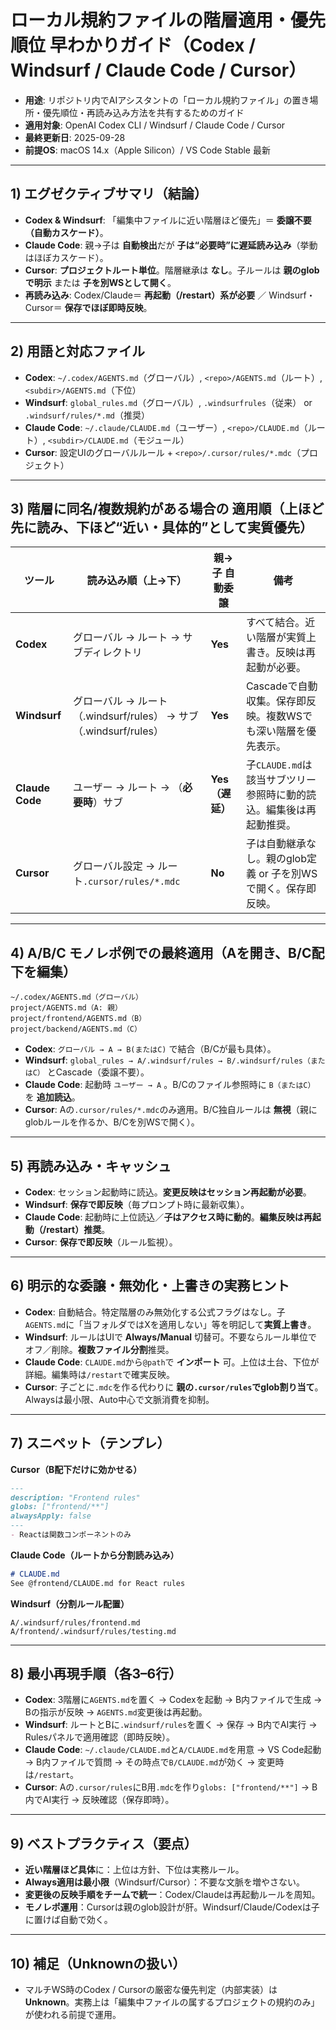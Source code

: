 # ローカル規約ファイルの階層適用・優先順位 早わかりガイド（Codex / Windsurf / Claude Code / Cursor）

- **用途**: リポジトリ内でAIアシスタントの「ローカル規約ファイル」の置き場所・優先順位・再読み込み方法を共有するためのガイド
- **適用対象**: OpenAI Codex CLI / Windsurf / Claude Code / Cursor
- **最終更新日**: 2025-09-28
- **前提OS**: macOS 14.x（Apple Silicon）/ VS Code Stable 最新

---

## 1) エグゼクティブサマリ（結論）

- **Codex & Windsurf**: 「編集中ファイルに近い階層ほど優先」＝ **委譲不要（自動カスケード）**。
- **Claude Code**: 親→子は **自動検出**だが **子は“必要時”に遅延読み込み**（挙動はほぼカスケード）。
- **Cursor**: **プロジェクトルート単位**。階層継承は **なし**。子ルールは **親のglobで明示** または **子を別WSとして開く**。
- **再読み込み**: Codex/Claude＝ **再起動（/restart）系が必要** ／ Windsurf・Cursor＝ **保存でほぼ即時反映**。

---

## 2) 用語と対応ファイル

- **Codex**: `~/.codex/AGENTS.md`（グローバル）, `<repo>/AGENTS.md`（ルート）, `<subdir>/AGENTS.md`（下位）
- **Windsurf**: `global_rules.md`（グローバル）, `.windsurfrules`（従来） or `.windsurf/rules/*.md`（推奨）
- **Claude Code**: `~/.claude/CLAUDE.md`（ユーザー）, `<repo>/CLAUDE.md`（ルート）, `<subdir>/CLAUDE.md`（モジュール）
- **Cursor**: 設定UIのグローバルルール + `<repo>/.cursor/rules/*.mdc`（プロジェクト）

---

## 3) 階層に同名/複数規約がある場合の **適用順**（上ほど先に読み、下ほど“近い・具体的”として実質優先）

| ツール | 読み込み順（上→下） | 親→子 自動委譲 | 備考 |
|---|---|---|---|
| **Codex** | グローバル → ルート → サブディレクトリ | **Yes** | すべて結合。近い階層が実質上書き。反映は再起動が必要。 |
| **Windsurf** | グローバル → ルート（.windsurf/rules） → サブ（.windsurf/rules） | **Yes** | Cascadeで自動収集。保存即反映。複数WSでも深い階層を優先表示。 |
| **Claude Code** | ユーザー → ルート → （**必要時**）サブ | **Yes（遅延）** | 子`CLAUDE.md`は該当サブツリー参照時に動的読込。編集後は再起動推奨。 |
| **Cursor** | グローバル設定 → ルート`.cursor/rules/*.mdc` | **No** | 子は自動継承なし。親のglob定義 or 子を別WSで開く。保存即反映。 |

---

## 4) A/B/C モノレポ例での最終適用（Aを開き、B/C配下を編集）

```
~/.codex/AGENTS.md（グローバル）
project/AGENTS.md（A: 親）
project/frontend/AGENTS.md（B）
project/backend/AGENTS.md（C）
```

- **Codex**: `グローバル → A → B(またはC)` で結合（B/Cが最も具体）。
- **Windsurf**: `global_rules → A/.windsurf/rules → B/.windsurf/rules（またはC）` とCascade（委譲不要）。
- **Claude Code**: 起動時 `ユーザー → A` 。B/Cのファイル参照時に `B（またはC）` を **追加読込**。
- **Cursor**: Aの`.cursor/rules/*.mdc`のみ適用。B/C独自ルールは **無視**（親にglobルールを作るか、B/Cを別WSで開く）。

---

## 5) 再読み込み・キャッシュ

- **Codex**: セッション起動時に読込。**変更反映はセッション再起動が必要**。
- **Windsurf**: **保存で即反映**（毎プロンプト時に最新収集）。
- **Claude Code**: 起動時に上位読込／**子はアクセス時に動的**。**編集反映は再起動（/restart）推奨**。
- **Cursor**: **保存で即反映**（ルール監視）。

---

## 6) 明示的な委譲・無効化・上書きの実務ヒント

- **Codex**: 自動結合。特定階層のみ無効化する公式フラグはなし。子`AGENTS.md`に「当フォルダではXを適用しない」等を明記して**実質上書き**。
- **Windsurf**: ルールはUIで **Always/Manual** 切替可。不要ならルール単位でオフ／削除。**複数ファイル分割**推奨。
- **Claude Code**: `CLAUDE.md`から`@path`で **インポート** 可。上位は土台、下位が詳細。編集時は`/restart`で確実反映。
- **Cursor**: 子ごとに`.mdc`を作る代わりに **親の`.cursor/rules`でglob割り当て**。Alwaysは最小限、Auto中心で文脈消費を抑制。

---

## 7) スニペット（テンプレ）

**Cursor（B配下だけに効かせる）**

```markdown
---
description: "Frontend rules"
globs: ["frontend/**"]
alwaysApply: false
---
- Reactは関数コンポーネントのみ
```

**Claude Code（ルートから分割読み込み）**

```markdown
# CLAUDE.md
See @frontend/CLAUDE.md for React rules
```

**Windsurf（分割ルール配置）**

```
A/.windsurf/rules/frontend.md
A/frontend/.windsurf/rules/testing.md
```

---

## 8) 最小再現手順（各3–6行）

- **Codex**: 3階層に`AGENTS.md`を置く → Codexを起動 → B内ファイルで生成 → Bの指示が反映 → `AGENTS.md`変更後は再起動。
- **Windsurf**: ルートとBに`.windsurf/rules`を置く → 保存 → B内でAI実行 → Rulesパネルで適用確認（即時反映）。
- **Claude Code**: `~/.claude/CLAUDE.md`と`A/CLAUDE.md`を用意 → VS Code起動 → B内ファイルで質問 → その時点で`B/CLAUDE.md`が効く → 変更時は`/restart`。
- **Cursor**: Aの`.cursor/rules`にB用`.mdc`を作り`globs: ["frontend/**"]` → B内でAI実行 → 反映確認（保存即時）。

---

## 9) ベストプラクティス（要点）

- **近い階層ほど具体**に：上位は方針、下位は実務ルール。
- **Always適用は最小限**（Windsurf/Cursor）：不要な文脈を増やさない。
- **変更後の反映手順をチームで統一**：Codex/Claudeは再起動ルールを周知。
- **モノレポ運用**：Cursorは親のglob設計が肝。Windsurf/Claude/Codexは子に置けば自動で効く。

---

## 10) 補足（Unknownの扱い）

- マルチWS時のCodex / Cursorの厳密な優先判定（内部実装）は **Unknown**。実務上は「編集中ファイルの属するプロジェクトの規約のみ」が使われる前提で運用。
